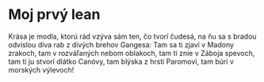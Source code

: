 # Moj prvý lean 
Krása je modla, ktorú rád vzýva
sám ten, čo tvorí čudesá,
na ňu sa s bradou odvislou díva
rab z divých brehov Gangesa:
Tam sa ti zjaví v Madony zrakoch,
tam v rozváľaných nebom oblakoch,
tam ti znie v Záboja spevoch,
tam ti ju stvorí dlátko Canóvy,
tam blýska z hrsti Paromovi,
tam búri v morských výlevoch!
